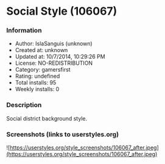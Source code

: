 # Social Style (106067)

### Information
- Author: IslaSanguis (unknown)
- Created at: unknown
- Updated at: 10/7/2014, 10:29:26 PM
- License: NO-REDISTRIBUTION
- Category: gamersfirst
- Rating: undefined
- Total installs: 95
- Weekly installs: 0


### Description
Social district background style.


### Screenshots (links to userstyles.org)
![https://userstyles.org/style_screenshots/106067_after.jpeg](https://userstyles.org/style_screenshots/106067_after.jpeg)


